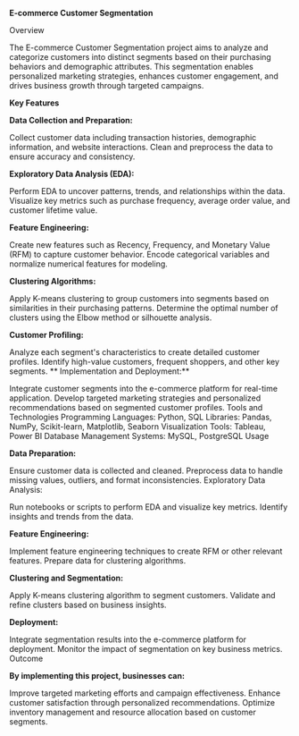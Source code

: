 **E-commerce Customer Segmentation**

Overview

The E-commerce Customer Segmentation project aims to analyze and categorize customers into distinct segments based on their purchasing behaviors and demographic attributes. This segmentation enables personalized marketing strategies, enhances customer engagement, and drives business growth through targeted campaigns.

**Key Features**

**Data Collection and Preparation:**

Collect customer data including transaction histories, demographic information, and website interactions.
Clean and preprocess the data to ensure accuracy and consistency.

**Exploratory Data Analysis (EDA):**

Perform EDA to uncover patterns, trends, and relationships within the data.
Visualize key metrics such as purchase frequency, average order value, and customer lifetime value.

**Feature Engineering:**

Create new features such as Recency, Frequency, and Monetary Value (RFM) to capture customer behavior.
Encode categorical variables and normalize numerical features for modeling.

**Clustering Algorithms:**

Apply K-means clustering to group customers into segments based on similarities in their purchasing patterns.
Determine the optimal number of clusters using the Elbow method or silhouette analysis.

**Customer Profiling:**

Analyze each segment's characteristics to create detailed customer profiles.
Identify high-value customers, frequent shoppers, and other key segments.
**
Implementation and Deployment:**

Integrate customer segments into the e-commerce platform for real-time application.
Develop targeted marketing strategies and personalized recommendations based on segmented customer profiles.
Tools and Technologies
Programming Languages: Python, SQL
Libraries: Pandas, NumPy, Scikit-learn, Matplotlib, Seaborn
Visualization Tools: Tableau, Power BI
Database Management Systems: MySQL, PostgreSQL
Usage

**Data Preparation:**

Ensure customer data is collected and cleaned.
Preprocess data to handle missing values, outliers, and format inconsistencies.
Exploratory Data Analysis:

Run notebooks or scripts to perform EDA and visualize key metrics.
Identify insights and trends from the data.

**Feature Engineering:**

Implement feature engineering techniques to create RFM or other relevant features.
Prepare data for clustering algorithms.

**Clustering and Segmentation:**

Apply K-means clustering algorithm to segment customers.
Validate and refine clusters based on business insights.

**Deployment:**

Integrate segmentation results into the e-commerce platform for deployment.
Monitor the impact of segmentation on key business metrics.
Outcome

**By implementing this project, businesses can:**

Improve targeted marketing efforts and campaign effectiveness.
Enhance customer satisfaction through personalized recommendations.
Optimize inventory management and resource allocation based on customer segments.
